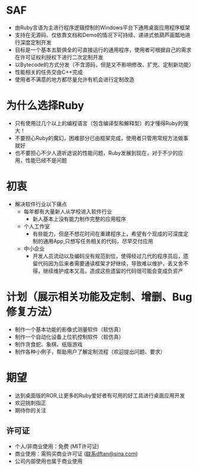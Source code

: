 # SAF
- 由Ruby言语为主进行程序逻辑控制的Windows平台下通用桌面应用程序框架
- 支持在无源码、仅依靠文档和Demo的情况下可持续、递进式依葫芦画瓢地进行深度定制开发
- 目标是一个基本五脏俱全的可直接运行的通用程序，使用者可根据自己的需求在许可证权利授权下进行二次定制开发
- 以Bytecode的方式分发（不含源码，但是又不影响修改、扩充、定制新功能）
- 性能相关的任务交由C++完成
- 使用者不满意的地方都尽量允许有机会进行定制改造

# 为什么选择Ruby
- 只有使用过几个以上的编程语言（包含编译型和解释型）的才懂得Ruby的强大！
- 不要担心Ruby的魔幻，困难部分已由框架完成，使用者只管用常规方法做事就好
- 也不要担心不少人道听途说的性能问题，Ruby发展到现在，对于不少的应用，性能已经不是问题

# 初衷
- 解决软件行业以下痛点
  - 每年都有大量新人从学校进入软件行业
    - 新人基本上没有能力制作完整的应用程序
  - 个人工作室
    - 有些能力，但是不想花时间在重建程序上，希望有个现成的可深度定制的通用App,只想写任务相关的代码，尽早交付应用
  - 中小企业
    - 开发人员流动以及编码没有规范到位，使得经过几代的程序员后，遗留代码因为后来者需要通读框架才好继续，导致难以维护，丢又舍不得，继续维护成本又高，造成这些遗留的代码很可能会变成负资产
 

# 计划（展示相关功能及定制、增删、Bug修复方法）
- 制作一个基本功能的影像式测量软件（软仿真）
- 制作一个自动化设备上位机控制软件（软仿真）
- 制作贪食蛇、象棋、纸版游戏
- 制作各种小例子，帮助用户了解定制流程（欢迎提出问题、要求）

# 期望
- 达到桌面版的ROR,让更多的Ruby爱好者有可用的好工具进行桌面应用开发
- 欢迎挑刺指正
- 期待你的关注
  
## 许可证
- 个人/非商业使用：免费 (MIT许可证)
- 商业使用：需购买商业许可证 (联系dftan@sina.com)
- 公司内部使用也属于商业使用
